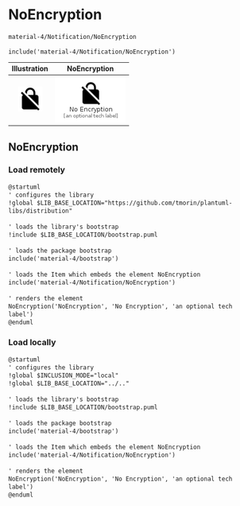 # NoEncryption


```text
material-4/Notification/NoEncryption
```

```text
include('material-4/Notification/NoEncryption')
```



| Illustration | NoEncryption |
| :---: | :---: |
| ![illustration for Illustration](../../material-4/Notification/NoEncryption.png) | ![illustration for NoEncryption](../../material-4/Notification/NoEncryption.Local.png) |




## NoEncryption

### Load remotely
```plantuml
@startuml
' configures the library
!global $LIB_BASE_LOCATION="https://github.com/tmorin/plantuml-libs/distribution"

' loads the library's bootstrap
!include $LIB_BASE_LOCATION/bootstrap.puml

' loads the package bootstrap
include('material-4/bootstrap')

' loads the Item which embeds the element NoEncryption
include('material-4/Notification/NoEncryption')

' renders the element
NoEncryption('NoEncryption', 'No Encryption', 'an optional tech label')
@enduml
```

### Load locally
```plantuml
@startuml
' configures the library
!global $INCLUSION_MODE="local"
!global $LIB_BASE_LOCATION="../.."

' loads the library's bootstrap
!include $LIB_BASE_LOCATION/bootstrap.puml

' loads the package bootstrap
include('material-4/bootstrap')

' loads the Item which embeds the element NoEncryption
include('material-4/Notification/NoEncryption')

' renders the element
NoEncryption('NoEncryption', 'No Encryption', 'an optional tech label')
@enduml
```

